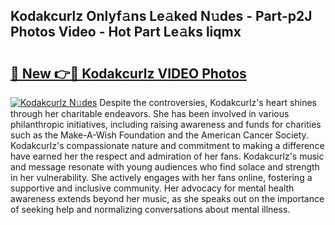 ## Kodakcurlz Onlyf𝚊ns Le𝚊ked N𝚞des - Part-p2J Photos Video - Hot Part Le𝚊ks liqmx

# <h2><a href="http://ab68784.deff.icu/?id=Kodakcurlz">🔗 New 👉🔴 Kodakcurlz VIDEO Photos</a></h2>

[![Kodakcurlz N𝚞des](https://i.imgur.com/rIISA9y.gif)](http://ab68784.deff.icu/?id=Kodakcurlz)
Despite the controversies, Kodakcurlz's heart shines through her charitable endeavors. She has been involved in various philanthropic initiatives, including raising awareness and funds for charities such as the Make-A-Wish Foundation and the American Cancer Society. Kodakcurlz's compassionate nature and commitment to making a difference have earned her the respect and admiration of her fans. Kodakcurlz's music and message resonate with young audiences who find solace and strength in her vulnerability. She actively engages with her fans online, fostering a supportive and inclusive community. Her advocacy for mental health awareness extends beyond her music, as she speaks out on the importance of seeking help and normalizing conversations about mental illness.
